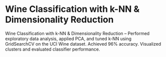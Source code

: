 # Wine Classification with k-NN & Dimensionality Reduction
Wine Classification with k-NN & Dimensionality Reduction – Performed exploratory data analysis, applied PCA, and tuned k-NN using GridSearchCV on the UCI Wine dataset. Achieved 96% accuracy. Visualized clusters and evaluated classifier performance.
